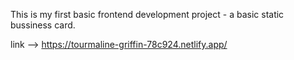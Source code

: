 This is my first basic frontend development project - a basic static bussiness card.

link --> https://tourmaline-griffin-78c924.netlify.app/
